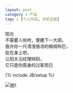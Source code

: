 ```yaml
---
layout: post
category : 产品
tags : [个人作品, 手机主题]
---
```


<p>
阳光<br>
不需要人吩咐，便撒下一大把。<br>
我许你一尺清浅惬凉的棉绸布匹，<br>
批在身上吧，<br>
让阳关沿纹理倾斜，<br>
它只是你周身的过客而已<br>
</p>

<!--break-->
{% include JB/setup %}

![图1](http://maggielmz.github.io/assets/images/2015/0428/phone_suse.jpg) 

